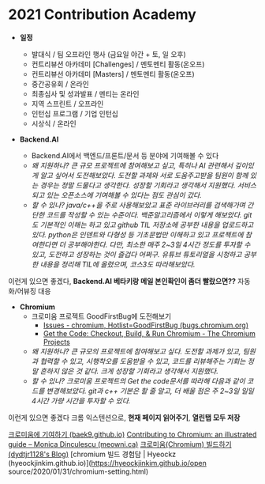 # 2021 Contribution Academy

- **일정**
  - 발대식 / 팀 오프라인 행사 (금요일 야간 + 토, 일 오후)
  - 컨트리뷰션 아카데미 [Challenges] / 멘토멘티 활동(온오프)
  - 컨트리뷰선 아카데미 [Masters] / 멘토멘티 활동(온오프)
  - 중간공유회 / 온라인
  - 최종심사 및 성과발표 / 멘티는 온라인
  - 지역 스프린트 / 오프라인
  - 인턴십 프로그램 / 기업 인턴십
  - 시상식 / 온라인

  

- **Backend.AI**
  - Backend.AI에서 백엔드/프론트/문서 등 분야에 기여해볼 수 있다
  - *왜 지원하나? 큰 규모 프로젝트에 참여해보고 싶고, 특히나 AI 관련해서 깊이있게 알고 싶어서 도전해보았다. 도전할 과제와 서로 도움주고받을 팀원이 함께 있는 경우는 정말 드물다고 생각한다. 성장할 기회라고 생각해서 지원했다. 서비스되고 있는 오픈소스에 기여해볼 수 있다는 점도 관심이 갔다.*
  - *할 수 있나? java/c++을 주로 사용해보았고 표준 라이브러리를 검색해가며 간단한 코드를 작성할 수 있는 수준이다. 백준알고리즘에서 이렇게 해보았다.  git도 기본적인 이해는 하고 있고 github TIL 저장소에 공부한 내용을 업로드하고 있다. python은 인덴트와 다형성 등 기초문법만 이해하고 있고 프로젝트에 참여한다면 더 공부해야한다. 다만, 최소한 매주 2~3일 4시간 정도를 투자할 수 있고, 도전하고 성장하는 것이 즐겁다 어쩌구. 유튜브 튜토리얼을 시청하고 공부한 내용을 정리해 TIL에 올렸으며, 코스3도 따라해보았다.*

이런게 있으면 좋겠다, **Backend.AI 베타키랑 메일 본인확인이 좀더 빨랐으면??** 자동화/어뷰징 대응



  

- **Chromium**
  - 크로미움 프로젝트 GoodFirstBug에 도전해보기
    - [Issues - chromium, Hotlist=GoodFirstBug (bugs.chromium.org)](https://bugs.chromium.org/p/chromium/issues/list?q=Hotlist%3DGoodFirstBug&can=2)
    - [Get the Code: Checkout, Build, & Run Chromium - The Chromium Projects](http://www.chromium.org/developers/how-tos/get-the-code)
  - *왜 지원하나? 큰 규모의 프로젝트에 참여해보고 싶다. 도전할 과제가 있고, 팀원과 협력할 수 있고, 시행착오를 도움받을 수 있고, 코드를 리뷰해주는 기회는 정말 흔하지 않은 것 같다. 크게 성장할 기회라고 생각해서 지원했다.*
  - *할 수 있나? 크로미움 프로젝트의 Get the code문서를 따라해 다음과 같이 코드를 변경해보았다. git과 c++ 기본은 할 줄 알고, 더 배울 점은 주 2~3일 일일 4시간 가량 시간을 투자할 수 있다.*

이런게 있으면 좋겠다 크롬 익스텐션으로, **현재 페이지 읽어주기**, **열린탭 모두 저장**

[크로미움에 기여하기 (baek9.github.io)](https://baek9.github.io/chromium/2020/01/11/크로미움에_기여하기.html)
[Contributing to Chromium: an illustrated guide – Monica Dinculescu (meowni.ca)](https://meowni.ca/posts/chromium-101/)
[크로미움(Chromium) 빌드하기 (dydtjr1128's Blog)](https://dydtjr1128.github.io/chromium/2019/05/03/Chromium-build.html)
[chromium 빌드 경험담 | Hyeockz (hyeockjinkim.github.io)](https://hyeockjinkim.github.io/open source/2020/01/31/chromium-setting.html)

  

  

